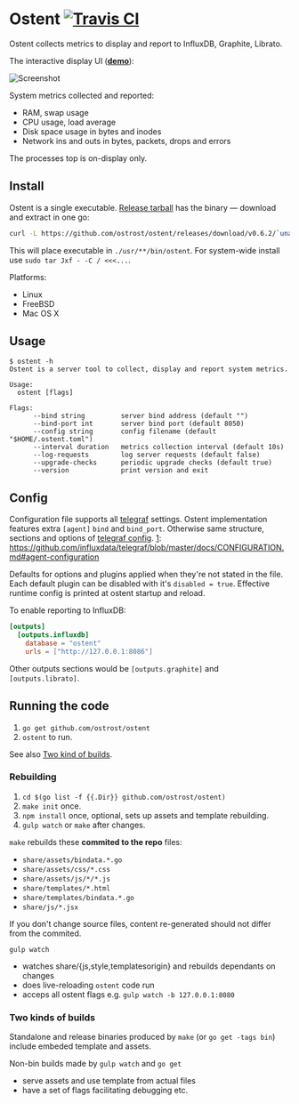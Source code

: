 # Ostent [![Travis CI][2]][1]
[1]: https://travis-ci.org/ostrost/ostent
[2]: https://travis-ci.org/ostrost/ostent.svg?branch=master

Ostent collects metrics to display and report to InfluxDB, Graphite, Librato.

The interactive display UI ([**demo**](https://demo.ostrost.com/)):

![Screenshot](https://www.ostrost.com/ostent/screenshot.png)

System metrics collected and reported:
- RAM, swap usage
- CPU usage, load average
- Disk space usage in bytes and inodes
- Network ins and outs in bytes, packets, drops and errors

The processes top is on-display only.

## Install

Ostent is a single executable.
[Release tarball](https://github.com/ostrost/ostent/releases)
has the binary &mdash; download and extract in one go:

```sh
curl -L https://github.com/ostrost/ostent/releases/download/v0.6.2/`uname`-`uname -m`.tar.xz | tar Jxf -
```

This will place executable in `./usr/**/bin/ostent`.
For system-wide install use `sudo tar Jxf - -C / <<<...`.

Platforms:

   - Linux
   - FreeBSD
   - Mac OS X

## Usage

```
$ ostent -h
Ostent is a server tool to collect, display and report system metrics.

Usage:
  ostent [flags]

Flags:
      --bind string         server bind address (default "")
      --bind-port int       server bind port (default 8050)
      --config string       config filename (default "$HOME/.ostent.toml")
      --interval duration   metrics collection interval (default 10s)
      --log-requests        log server requests (default false)
      --upgrade-checks      periodic upgrade checks (default true)
      --version             print version and exit
```

## Config

Configuration file supports all [telegraf][1] settings.
Ostent implementation features extra `[agent]` `bind` and `bind_port`.
Otherwise same structure, sections and options of [telegraf config][1].
[1]: https://github.com/influxdata/telegraf/blob/master/docs/CONFIGURATION.md#agent-configuration

Defaults for options and plugins applied when they're not stated in the file.
Each default plugin can be disabled with it's `disabled = true`.
Effective runtime config is printed at ostent startup and reload.

To enable reporting to InfluxDB:

```toml
[outputs]
  [outputs.influxdb]
    database = "ostent"
    urls = ["http://127.0.0.1:8086"]
```

Other outputs sections would be `[outputs.graphite]` and `[outputs.librato]`.

## Running the code

1. `go get github.com/ostrost/ostent`
2. `ostent` to run.

See also [Two kind of builds](#two-kinds-of-builds).

### Rebuilding

1. `cd $(go list -f {{.Dir}} github.com/ostrost/ostent)`
2. `make init` once.
3. `npm install` once, optional, sets up assets and template rebuilding.
4. `gulp watch` or `make` after changes.

`make` rebuilds these **commited to the repo** files:
- `share/assets/bindata.*.go`
- `share/assets/css/*.css`
- `share/assets/js/*/*.js`
- `share/templates/*.html`
- `share/templates/bindata.*.go`
- `share/js/*.jsx`

If you don't change source files, content re-generated
should not differ from the commited.

`gulp watch`

- watches share/{js,style,templatesorigin} and rebuilds dependants on changes
- does live-reloading `ostent` code run
- acceps all ostent flags e.g. `gulp watch -b 127.0.0.1:8080`

### Two kinds of builds

Standalone and release binaries produced by `make` (or `go get -tags bin`)
include embeded template and assets.

Non-bin builds made by `gulp watch` and `go get`
- serve assets and use template from actual files
- have a set of flags facilitating debugging etc.
